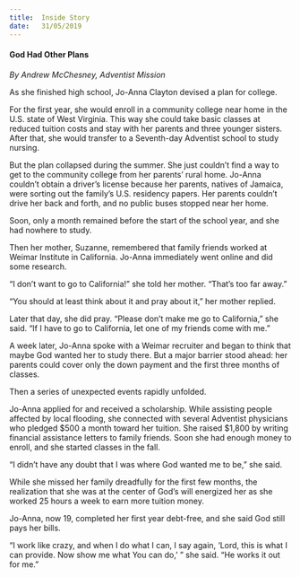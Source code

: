 ```yaml
---
title:  Inside Story
date:   31/05/2019
---
```


#### God Had Other Plans

_By Andrew McChesney, Adventist Mission_

As she finished high school, Jo-Anna Clayton devised a plan for college. 

For the first year, she would enroll in a community college near home in the U.S. state of West Virginia. This way she could take basic classes at reduced tuition costs and stay with her parents and three younger sisters. After that, she would transfer to a Seventh-day Adventist school to study nursing. 

But the plan collapsed during the summer. She just couldn’t find a way to get to the community college from her parents’ rural home. Jo-Anna couldn’t obtain a driver’s license because her parents, natives of Jamaica, were sorting out the family’s U.S. residency papers. Her parents couldn’t drive her back and forth, and no public buses stopped near her home. 

Soon, only a month remained before the start of the school year, and she had nowhere to study. 

Then her mother, Suzanne, remembered that family friends worked at Weimar Institute in California. Jo-Anna immediately went online and did some research. 

“I don’t want to go to California!” she told her mother. “That’s too far away.”

“You should at least think about it and pray about it,” her mother replied.

Later that day, she did pray. “Please don’t make me go to California,” she said. “If I have to go to California, let one of my friends come with me.”

A week later, Jo-Anna spoke with a Weimar recruiter and began to think that maybe God wanted her to study there. But a major barrier stood ahead: her parents could cover only the down payment and the first three months of classes.

Then a series of unexpected events rapidly unfolded.

Jo-Anna applied for and received a scholarship. While assisting people affected by local flooding, she connected with several Adventist physicians who pledged $500 a month toward her tuition. She raised $1,800 by writing financial assistance letters to family friends. Soon she had enough money to enroll, and she started classes in the fall.

“I didn’t have any doubt that I was where God wanted me to be,” she said.

While she missed her family dreadfully for the first few months, the realization that she was at the center of God’s will energized her as she worked 25 hours a week to earn more tuition money. 

Jo-Anna, now 19, completed her first year debt-free, and she said God still pays her bills. 

“I work like crazy, and when I do what I can, I say again, ‘Lord, this is what I can provide. Now show me what You can do,’ ” she said. “He works it out for me.”
